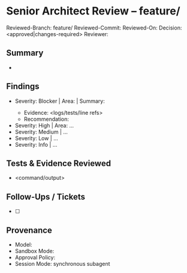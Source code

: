 # Senior Architect Review – feature/<slug>

Reviewed-Branch: feature/<slug>
Reviewed-Commit: <commit-sha>
Reviewed-On: <YYYY-MM-DD>
Decision: <approved|changes-required>
Reviewer: <name or session id>

## Summary
- <one-line risk assessment>

## Findings
- Severity: Blocker | Area: <component> | Summary: <issue>
  - Evidence: <logs/tests/line refs>
  - Recommendation: <required remediation>
- Severity: High | Area: ...
- Severity: Medium | ...
- Severity: Low | ...
- Severity: Info | ...

## Tests & Evidence Reviewed
- <command/output>

## Follow-Ups / Tickets
- [ ] <link or TODO>

## Provenance
- Model: <model used>
- Sandbox Mode: <mode>
- Approval Policy: <policy>
- Session Mode: synchronous subagent

